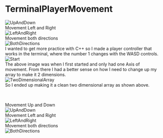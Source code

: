 # TerminalPlayerMovement
![UpAndDown](https://i.imgur.com/88XvlkF.gif) <br>
Movement Left and Right <br>
![LeftAndRight](https://i.imgur.com/croPosL.gif) <br>
Movement both directions <br>
![BothDirections](https://i.imgur.com/0fVF7Ov.gif) <br>
I wanted to get more practice with C++ so I made a player controller that works in the terminal, where the number 1 changes with the WASD controls. <br>
![Start](https://i.imgur.com/YUbGi6s.gif) <br>
The above image was when I first started and only had one Axis of movement. From there I had a better sense on how I need to change up my array to make it 2 dimensions. <br>
![TwoDimensionalArray](https://cdn.discordapp.com/attachments/841945708780191785/841951843852615680/unknown.png) <br>
So I ended up making it a clean two dimensional array as shown above. <br> <br> <br>

Movement Up and Down <br>
![UpAndDown](https://i.imgur.com/88XvlkF.gif) <br>
Movement Left and Right <br>
![LeftAndRight](https://i.imgur.com/croPosL.gif) <br>
Movement both directions <br>
![BothDirections](https://i.imgur.com/0fVF7Ov.gif) <br>
